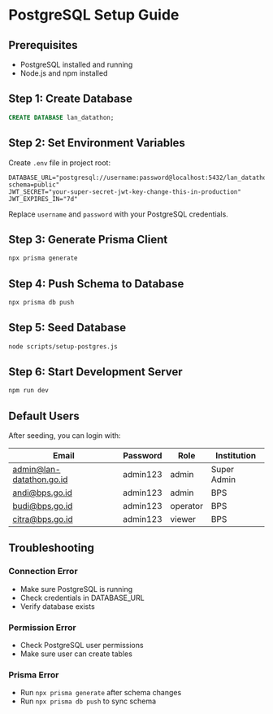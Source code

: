 # PostgreSQL Setup Guide

## Prerequisites

- PostgreSQL installed and running
- Node.js and npm installed

## Step 1: Create Database

```sql
CREATE DATABASE lan_datathon;
```

## Step 2: Set Environment Variables

Create `.env` file in project root:

```env
DATABASE_URL="postgresql://username:password@localhost:5432/lan_datathon?schema=public"
JWT_SECRET="your-super-secret-jwt-key-change-this-in-production"
JWT_EXPIRES_IN="7d"
```

Replace `username` and `password` with your PostgreSQL credentials.

## Step 3: Generate Prisma Client

```bash
npx prisma generate
```

## Step 4: Push Schema to Database

```bash
npx prisma db push
```

## Step 5: Seed Database

```bash
node scripts/setup-postgres.js
```

## Step 6: Start Development Server

```bash
npm run dev
```

## Default Users

After seeding, you can login with:

| Email                    | Password | Role     | Institution |
| ------------------------ | -------- | -------- | ----------- |
| admin@lan-datathon.go.id | admin123 | admin    | Super Admin |
| andi@bps.go.id           | admin123 | admin    | BPS         |
| budi@bps.go.id           | admin123 | operator | BPS         |
| citra@bps.go.id          | admin123 | viewer   | BPS         |

## Troubleshooting

### Connection Error

- Make sure PostgreSQL is running
- Check credentials in DATABASE_URL
- Verify database exists

### Permission Error

- Check PostgreSQL user permissions
- Make sure user can create tables

### Prisma Error

- Run `npx prisma generate` after schema changes
- Run `npx prisma db push` to sync schema
